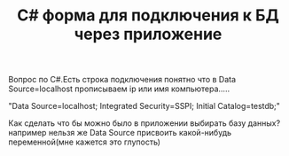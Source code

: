 ﻿---
title: "C# форма для подключения к БД через приложение"
se.owner.user_id: 302270
se.owner.display_name: "Миньон"
se.owner.link: "https://ru.stackoverflow.com/users/302270/%d0%9c%d0%b8%d0%bd%d1%8c%d0%be%d0%bd"
se.link: "https://ru.stackoverflow.com/questions/853725/c-%d1%84%d0%be%d1%80%d0%bc%d0%b0-%d0%b4%d0%bb%d1%8f-%d0%bf%d0%be%d0%b4%d0%ba%d0%bb%d1%8e%d1%87%d0%b5%d0%bd%d0%b8%d1%8f-%d0%ba-%d0%91%d0%94-%d1%87%d0%b5%d1%80%d0%b5%d0%b7-%d0%bf%d1%80%d0%b8%d0%bb%d0%be%d0%b6%d0%b5%d0%bd%d0%b8%d0%b5"
se.question_id: 853725
se.post_type: question
se.score: 0
---
<p>Вопрос по C#.Есть строка подключения понятно что в Data Source=localhost прописываем ip или имя компьютера.....</p>

<p>"Data Source=localhost; Integrated Security=SSPI; Initial Catalog=testdb;"</p>

<p>Как сделать что бы можно было в приложении выбирать базу данных?
например нельзя же Data Source присвоить какой-нибудь переменной(мне кажется это глупость) </p>
